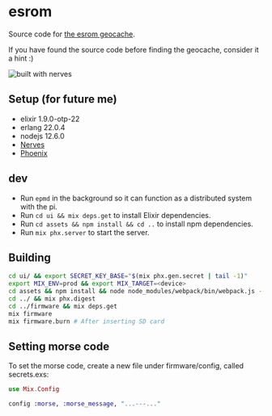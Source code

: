 # esrom
Source code for [the esrom geocache](https://www.geocaching.com/geocache/GC7C642_esrom).

If you have found the source code before finding the geocache, consider it a hint :)

![built with nerves](https://nerves-project.org/images/badge/nerves-badge_100x52_black.png)

## Setup (for future me)
- elixir 1.9.0-otp-22
- erlang 22.0.4
- nodejs 12.6.0
- [Nerves](https://hexdocs.pm/nerves/installation.html)
- [Phoenix](https://hexdocs.pm/phoenix/installation.html)

## dev
- Run `epmd` in the background so it can function as a distributed system with the pi.
- Run `cd ui && mix deps.get` to install Elixir dependencies.
- Run `cd assets && npm install && cd ..` to install npm dependencies.
- Run `mix phx.server` to start the server.

## Building
```bash
cd ui/ && export SECRET_KEY_BASE="$(mix phx.gen.secret | tail -1)"
export MIX_ENV=prod && export MIX_TARGET=<device>
cd assets && npm install && node node_modules/webpack/bin/webpack.js --mode production
cd ../ && mix phx.digest
cd ../firmware && mix deps.get
mix firmware
mix firmware.burn # After inserting SD card
```

## Setting morse code
To set the morse code, create a new file under firmware/config, called secrets.exs:
```elixir
use Mix.Config

config :morse, :morse_message, "...---..."
```

